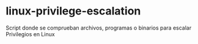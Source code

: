 # linux-privilege-escalation
Script donde se comprueban archivos, programas o binarios para escalar Privilegios en Linux
